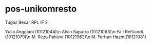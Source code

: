 # pos-unikomresto
Tugas Besar RPL IF 2

Yulia Anggiani (10121044)\n
Alvin Saputra (10121063)\n
Fa’I Refriandi (10121079)\n
M. Reza Pahlevi (10121062)\n
M. Farhan Hazmi(10121081)
